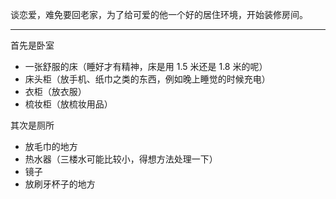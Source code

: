 谈恋爱，难免要回老家，为了给可爱的他一个好的居住环境，开始装修房间。

---

首先是卧室

- 一张舒服的床（睡好才有精神，床是用 1.5 米还是 1.8 米的呢）
- 床头柜（放手机、纸巾之类的东西，例如晚上睡觉的时候充电）
- 衣柜（放衣服）
- 梳妆柜（放梳妆用品）

其次是厕所

- 放毛巾的地方
- 热水器（三楼水可能比较小，得想方法处理一下）
- 镜子
- 放刷牙杯子的地方
